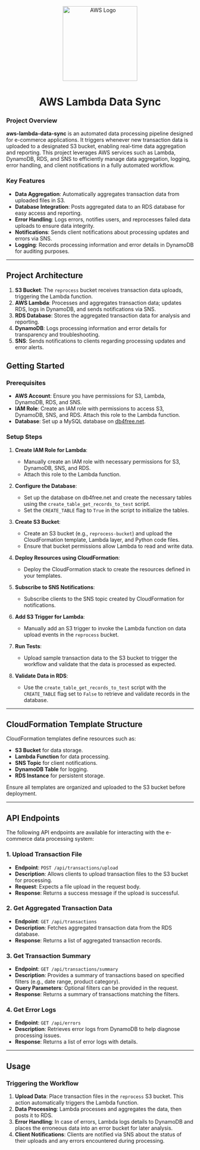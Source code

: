 <div style="text-align: center;">
    <img src="https://upload.wikimedia.org/wikipedia/commons/9/93/Amazon_Web_Services_Logo.svg" alt="AWS Logo" width="200"/>

# AWS Lambda Data Sync
</div>

### Project Overview
**aws-lambda-data-sync** is an automated data processing pipeline designed for e-commerce applications. It triggers whenever new transaction data is uploaded to a designated S3 bucket, enabling real-time data aggregation and reporting. This project leverages AWS services such as Lambda, DynamoDB, RDS, and SNS to efficiently manage data aggregation, logging, error handling, and client notifications in a fully automated workflow.

### Key Features
- **Data Aggregation**: Automatically aggregates transaction data from uploaded files in S3.
- **Database Integration**: Posts aggregated data to an RDS database for easy access and reporting.
- **Error Handling**: Logs errors, notifies users, and reprocesses failed data uploads to ensure data integrity.
- **Notifications**: Sends client notifications about processing updates and errors via SNS.
- **Logging**: Records processing information and error details in DynamoDB for auditing purposes.

---

## Project Architecture
1. **S3 Bucket**: The `reprocess` bucket receives transaction data uploads, triggering the Lambda function.
2. **AWS Lambda**: Processes and aggregates transaction data; updates RDS, logs in DynamoDB, and sends notifications via SNS.
3. **RDS Database**: Stores the aggregated transaction data for analysis and reporting.
4. **DynamoDB**: Logs processing information and error details for transparency and troubleshooting.
5. **SNS**: Sends notifications to clients regarding processing updates and error alerts.

## Getting Started

### Prerequisites
- **AWS Account**: Ensure you have permissions for S3, Lambda, DynamoDB, RDS, and SNS.
- **IAM Role**: Create an IAM role with permissions to access S3, DynamoDB, SNS, and RDS. Attach this role to the Lambda function.
- **Database**: Set up a MySQL database on [db4free.net](https://www.db4free.net/).
  
### Setup Steps

1. **Create IAM Role for Lambda**:
   - Manually create an IAM role with necessary permissions for S3, DynamoDB, SNS, and RDS.
   - Attach this role to the Lambda function.

2. **Configure the Database**:
   - Set up the database on db4free.net and create the necessary tables using the `create_table_get_records_to_test` script.
   - Set the `CREATE_TABLE` flag to `True` in the script to initialize the tables.

3. **Create S3 Bucket**:
   - Create an S3 bucket (e.g., `reprocess-bucket`) and upload the CloudFormation template, Lambda layer, and Python code files.
   - Ensure that bucket permissions allow Lambda to read and write data.

4. **Deploy Resources using CloudFormation**:
   - Deploy the CloudFormation stack to create the resources defined in your templates.

5. **Subscribe to SNS Notifications**:
   - Subscribe clients to the SNS topic created by CloudFormation for notifications.

6. **Add S3 Trigger for Lambda**:
   - Manually add an S3 trigger to invoke the Lambda function on data upload events in the `reprocess` bucket.

7. **Run Tests**:
   - Upload sample transaction data to the S3 bucket to trigger the workflow and validate that the data is processed as expected.

8. **Validate Data in RDS**:
   - Use the `create_table_get_records_to_test` script with the `CREATE_TABLE` flag set to `False` to retrieve and validate records in the database.

---

## CloudFormation Template Structure

CloudFormation templates define resources such as:
- **S3 Bucket** for data storage.
- **Lambda Function** for data processing.
- **SNS Topic** for client notifications.
- **DynamoDB Table** for logging.
- **RDS Instance** for persistent storage.

Ensure all templates are organized and uploaded to the S3 bucket before deployment.

---

## API Endpoints

The following API endpoints are available for interacting with the e-commerce data processing system:

### 1. Upload Transaction File
- **Endpoint**: `POST /api/transactions/upload`
- **Description**: Allows clients to upload transaction files to the S3 bucket for processing.
- **Request**: Expects a file upload in the request body.
- **Response**: Returns a success message if the upload is successful.

### 2. Get Aggregated Transaction Data
- **Endpoint**: `GET /api/transactions`
- **Description**: Fetches aggregated transaction data from the RDS database.
- **Response**: Returns a list of aggregated transaction records.

### 3. Get Transaction Summary
- **Endpoint**: `GET /api/transactions/summary`
- **Description**: Provides a summary of transactions based on specified filters (e.g., date range, product category).
- **Query Parameters**: Optional filters can be provided in the request.
- **Response**: Returns a summary of transactions matching the filters.

### 4. Get Error Logs
- **Endpoint**: `GET /api/errors`
- **Description**: Retrieves error logs from DynamoDB to help diagnose processing issues.
- **Response**: Returns a list of error logs with details.

---

## Usage

### Triggering the Workflow
1. **Upload Data**: Place transaction files in the `reprocess` S3 bucket. This action automatically triggers the Lambda function.
2. **Data Processing**: Lambda processes and aggregates the data, then posts it to RDS.
3. **Error Handling**: In case of errors, Lambda logs details to DynamoDB and places the erroneous data into an error bucket for later analysis.
4. **Client Notifications**: Clients are notified via SNS about the status of their uploads and any errors encountered during processing.